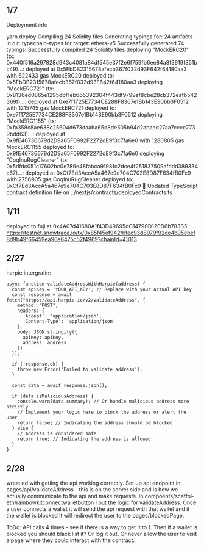 ## 1/7

Deployment info 

yarn deploy
Compiling 24 Solidity files
Generating typings for: 24 artifacts in dir: typechain-types for target: ethers-v5
Successfully generated 74 typings!
Successfully compiled 24 Solidity files
deploying "MockERC20" (tx: 0x440f516a297828d943c4081a84df545e37f2e6f759fb6ee84a8f3919f351bc49)...: deployed at 0x5FbDB2315678afecb367f032d93F642f64180aa3 with 622433 gas
MockERC20 deployed to: 0x5FbDB2315678afecb367f032d93F642f64180aa3
deploying "MockERC721" (tx: 0x8136ed0865e1295dbf1eb665392304f443df9799af8cbe28cb372eafb542369f)...: deployed at 0xe7f1725E7734CE288F8367e1Bb143E90bb3F0512 with 1215745 gas
MockERC721 deployed to: 0xe7f1725E7734CE288F8367e1Bb143E90bb3F0512
deploying "MockERC1155" (tx: 0xfa358c8ae638c25604d673daaba65d8de505b94d2abaed27aa7cccc7739bdd63)...: deployed at 0x9fE46736679d2D9a65F0992F2272dE9f3c7fa6e0 with 1280805 gas
MockERC1155 deployed to: 0x9fE46736679d2D9a65F0992F2272dE9f3c7fa6e0
deploying "CoqInuRugCleaner" (tx: 0x5dfdc051c17602bc0e789e48fabca91981c2dce4f251837509afddd389334c67)...: deployed at 0xCf7Ed3AccA5a467e9e704C703E8D87F634fB0Fc9 with 2756905 gas
CoqInuRugCleaner deployed to: 0xCf7Ed3AccA5a467e9e704C703E8D87F634fB0Fc9
📝 Updated TypeScript contract definition file on ../nextjs/contracts/deployedContracts.ts

## 1/11
deployed to fuji at 0x4A07d41680A1f43D49695dC14790D120D6b783B5
https://testnet.snowtrace.io/tx/0x85f45ef942f6fec93d8979f92ce4b95ebef8d9b49f66459ea96e6475c52f4969?chainId=43113

## 2/27
harpie intergratin:

```
async function validateAddressWithHarpie(address) {
  const apiKey = 'YOUR_API_KEY'; // Replace with your actual API key
  const response = await fetch("https://api.harpie.io/v2/validateAddress", {
    method: "POST",
    headers: {
      'Accept': 'application/json',
      'Content-Type': 'application/json'
    },
    body: JSON.stringify({
      apiKey: apiKey,
      address: address
    })
  });

  if (!response.ok) {
    throw new Error('Failed to validate address');
  }

  const data = await response.json();

  if (data.isMaliciousAddress) {
    console.warn(data.summary); // Or handle malicious address more strictly
    // Implement your logic here to block the address or alert the user
    return false; // Indicating the address should be blocked
  } else {
    // Address is considered safe
    return true; // Indicating the address is allowed
  }
}
```

## 2/28

wrestled with getiing the api working correctly. 
Set up api endpoint in pages/api/validateAddress  - this is on the server side and is how we actually communicate to the api and make requests.
In compoents/scaffol-eth/rainbowkitconnectwalletbutton I put the logic for validateAddress. Once a user connects a wallet it will send the api request with that wallet and if the wallet is blocked it will redirect the user to the pages/blockedPage.

ToDo: API calls 4 times - see if there is a way to get it to 1. Then if a wallet is blocked you should black list it? Or log it out. Or never allow the user to visit a page where they could interact with the contract.